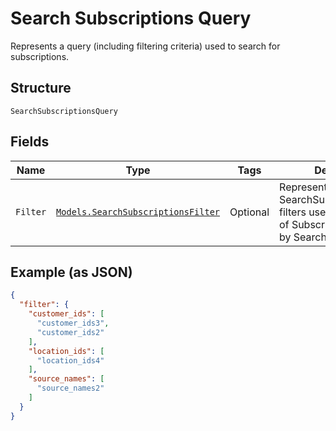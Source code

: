 
# Search Subscriptions Query

Represents a query (including filtering criteria) used to search for subscriptions.

## Structure

`SearchSubscriptionsQuery`

## Fields

| Name | Type | Tags | Description |
|  --- | --- | --- | --- |
| `Filter` | [`Models.SearchSubscriptionsFilter`](/doc/models/search-subscriptions-filter.md) | Optional | Represents a set of SearchSubscriptionsQuery filters used to limit the set of Subscriptions returned by SearchSubscriptions. |

## Example (as JSON)

```json
{
  "filter": {
    "customer_ids": [
      "customer_ids3",
      "customer_ids2"
    ],
    "location_ids": [
      "location_ids4"
    ],
    "source_names": [
      "source_names2"
    ]
  }
}
```

